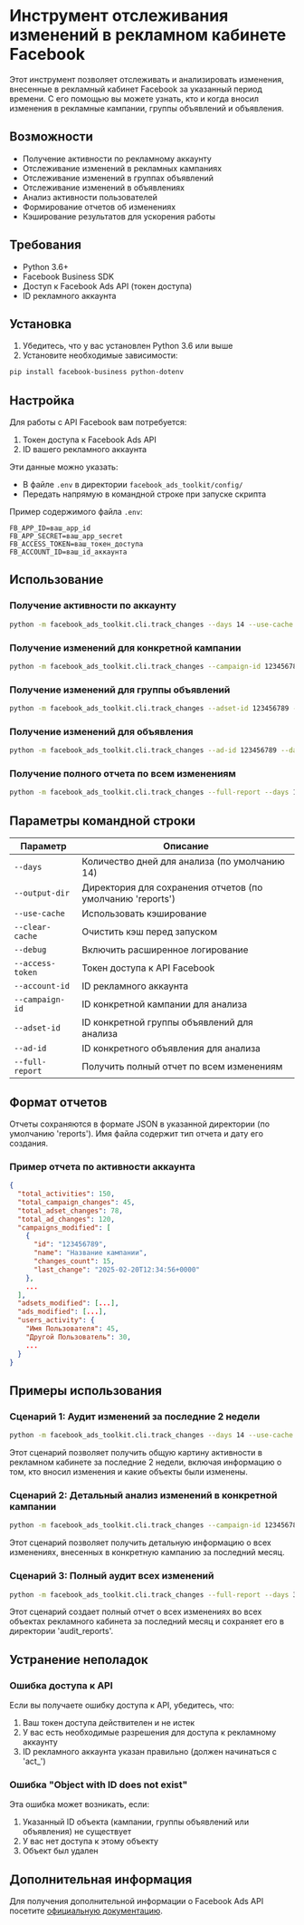 # Инструмент отслеживания изменений в рекламном кабинете Facebook

Этот инструмент позволяет отслеживать и анализировать изменения, внесенные в рекламный кабинет Facebook за указанный период времени. С его помощью вы можете узнать, кто и когда вносил изменения в рекламные кампании, группы объявлений и объявления.

## Возможности

- Получение активности по рекламному аккаунту
- Отслеживание изменений в рекламных кампаниях
- Отслеживание изменений в группах объявлений
- Отслеживание изменений в объявлениях
- Анализ активности пользователей
- Формирование отчетов об изменениях
- Кэширование результатов для ускорения работы

## Требования

- Python 3.6+
- Facebook Business SDK
- Доступ к Facebook Ads API (токен доступа)
- ID рекламного аккаунта

## Установка

1. Убедитесь, что у вас установлен Python 3.6 или выше
2. Установите необходимые зависимости:

```bash
pip install facebook-business python-dotenv
```

## Настройка

Для работы с API Facebook вам потребуется:

1. Токен доступа к Facebook Ads API
2. ID вашего рекламного аккаунта

Эти данные можно указать:
- В файле `.env` в директории `facebook_ads_toolkit/config/`
- Передать напрямую в командной строке при запуске скрипта

Пример содержимого файла `.env`:

```
FB_APP_ID=ваш_app_id
FB_APP_SECRET=ваш_app_secret
FB_ACCESS_TOKEN=ваш_токен_доступа
FB_ACCOUNT_ID=ваш_id_аккаунта
```

## Использование

### Получение активности по аккаунту

```bash
python -m facebook_ads_toolkit.cli.track_changes --days 14 --use-cache
```

### Получение изменений для конкретной кампании

```bash
python -m facebook_ads_toolkit.cli.track_changes --campaign-id 123456789 --days 14 --use-cache
```

### Получение изменений для группы объявлений

```bash
python -m facebook_ads_toolkit.cli.track_changes --adset-id 123456789 --days 14 --use-cache
```

### Получение изменений для объявления

```bash
python -m facebook_ads_toolkit.cli.track_changes --ad-id 123456789 --days 14 --use-cache
```

### Получение полного отчета по всем изменениям

```bash
python -m facebook_ads_toolkit.cli.track_changes --full-report --days 14 --use-cache
```

## Параметры командной строки

| Параметр | Описание |
|----------|----------|
| `--days` | Количество дней для анализа (по умолчанию 14) |
| `--output-dir` | Директория для сохранения отчетов (по умолчанию 'reports') |
| `--use-cache` | Использовать кэширование |
| `--clear-cache` | Очистить кэш перед запуском |
| `--debug` | Включить расширенное логирование |
| `--access-token` | Токен доступа к API Facebook |
| `--account-id` | ID рекламного аккаунта |
| `--campaign-id` | ID конкретной кампании для анализа |
| `--adset-id` | ID конкретной группы объявлений для анализа |
| `--ad-id` | ID конкретного объявления для анализа |
| `--full-report` | Получить полный отчет по всем изменениям |

## Формат отчетов

Отчеты сохраняются в формате JSON в указанной директории (по умолчанию 'reports'). Имя файла содержит тип отчета и дату его создания.

### Пример отчета по активности аккаунта

```json
{
  "total_activities": 150,
  "total_campaign_changes": 45,
  "total_adset_changes": 78,
  "total_ad_changes": 120,
  "campaigns_modified": [
    {
      "id": "123456789",
      "name": "Название кампании",
      "changes_count": 15,
      "last_change": "2025-02-20T12:34:56+0000"
    },
    ...
  ],
  "adsets_modified": [...],
  "ads_modified": [...],
  "users_activity": {
    "Имя Пользователя": 45,
    "Другой Пользователь": 30,
    ...
  }
}
```

## Примеры использования

### Сценарий 1: Аудит изменений за последние 2 недели

```bash
python -m facebook_ads_toolkit.cli.track_changes --days 14 --use-cache
```

Этот сценарий позволяет получить общую картину активности в рекламном кабинете за последние 2 недели, включая информацию о том, кто вносил изменения и какие объекты были изменены.

### Сценарий 2: Детальный анализ изменений в конкретной кампании

```bash
python -m facebook_ads_toolkit.cli.track_changes --campaign-id 123456789 --days 30 --use-cache
```

Этот сценарий позволяет получить детальную информацию о всех изменениях, внесенных в конкретную кампанию за последний месяц.

### Сценарий 3: Полный аудит всех изменений

```bash
python -m facebook_ads_toolkit.cli.track_changes --full-report --days 30 --use-cache --output-dir audit_reports
```

Этот сценарий создает полный отчет о всех изменениях во всех объектах рекламного кабинета за последний месяц и сохраняет его в директории 'audit_reports'.

## Устранение неполадок

### Ошибка доступа к API

Если вы получаете ошибку доступа к API, убедитесь, что:
1. Ваш токен доступа действителен и не истек
2. У вас есть необходимые разрешения для доступа к рекламному аккаунту
3. ID рекламного аккаунта указан правильно (должен начинаться с 'act_')

### Ошибка "Object with ID does not exist"

Эта ошибка может возникать, если:
1. Указанный ID объекта (кампании, группы объявлений или объявления) не существует
2. У вас нет доступа к этому объекту
3. Объект был удален

## Дополнительная информация

Для получения дополнительной информации о Facebook Ads API посетите [официальную документацию](https://developers.facebook.com/docs/marketing-apis/). 